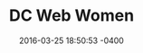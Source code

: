 ---
layout: post
title:  "DC Web Women"
date:   2016-03-25 18:50:53 -0400
categories: member
name: DC Web Women
description: A professional organization encouraging women in new media.
logo: icons/dcww.png
link: http://dcwebwomen.org/
twitter: dcww
---